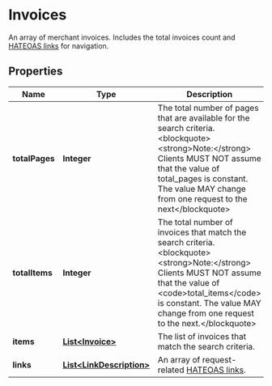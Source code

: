 

# Invoices

An array of merchant invoices. Includes the total invoices count and [HATEOAS links](/docs/api/reference/api-responses/#hateoas-links) for navigation.

## Properties

| Name | Type | Description | Notes |
|------------ | ------------- | ------------- | -------------|
|**totalPages** | **Integer** | The total number of pages that are available for the search criteria. &lt;blockquote&gt;&lt;strong&gt;Note:&lt;/strong&gt; Clients MUST NOT assume that the value of total_pages is constant. The value MAY change from one request to the next&lt;/blockquote&gt; |  [optional] [readonly] |
|**totalItems** | **Integer** | The total number of invoices that match the search criteria.&lt;blockquote&gt;&lt;strong&gt;Note:&lt;/strong&gt; Clients MUST NOT assume that the value of &lt;code&gt;total_items&lt;/code&gt; is constant. The value MAY change from one request to the next.&lt;/blockquote&gt; |  [optional] [readonly] |
|**items** | [**List&lt;Invoice&gt;**](Invoice.md) | The list of invoices that match the search criteria. |  [optional] [readonly] |
|**links** | [**List&lt;LinkDescription&gt;**](LinkDescription.md) | An array of request-related [HATEOAS links](/docs/api/reference/api-responses/#hateoas-links). |  [optional] [readonly] |




